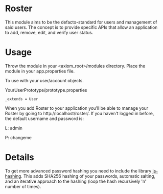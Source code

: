 Roster
=============

This module aims to be the defacto-standard for users and management of said users.
The concept is to provide specific APIs that allow an application to add, remove, edit, and verify user status.


Usage
=============

Throw the module in your <axiom_root>/modules directory.
Place the module in your app.properties file.

To use with your user/account objects.

YourUserPrototype/prototype.properties

`_extends = User`


When you add Roster to your application you'll be able to manage your Roster by going to http://localhost/roster/.
If you haven't logged in before, the default username and password is:

L: admin

P: changeme


Details
=============

To get more advanced password hashing you need to include the library [js-hashing](http://github.com/ncb000gt/js-hashing).
This adds SHA256 hashing of your passwords, automatic salting, and an iterative approach to the hashing (loop the hash recursively 'n' number of times).